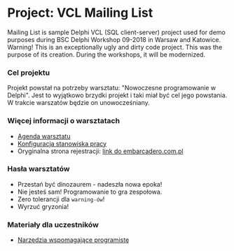 ﻿# Project: VCL Mailing List

Mailing List is sample Delphi VCL (SQL client-server) project used for demo purposes during BSC Delphi Workshop 09-2018 in Warsaw and Katowice. Warning! This is an exceptionally ugly and dirty code project. This was the purpose of its creation. During the workshops, it will be modernized.

### Cel projektu

Projekt powstał na potrzeby warsztatu: "Nowoczesne programowanie w Delphi". Jest to wyjątkowo brzydki projekt i taki miał być cel jego powstania. W trakcie warszatów będzie on unowocześniany.

### Więcej informacji o warsztatach

* [Agenda warsztatu](./WorkshopAgenda.md)
* [Konfiguracja stanowiska pracy](./Configuration.md)
* Oryginalna strona rejestracji: [link do embarcadero.com.pl](http://embarcadero.com.pl/seminaria/2018-q3-modern-development-in-Delphi/)

### Hasła warsztatów

* Przestań być dinozaurem - nadeszła nowa epoka!
* Nie jesteś sam! Programowanie to gra zespołowa.
* Zero tolerancji dla ```warning-ów```!
* Wyrzuć gryzonia!

### Materiały dla uczestników

* [Narzędzia wspomagające programistę](./DelphiTools.md)
